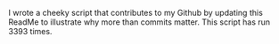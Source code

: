 I wrote a cheeky script that contributes to my Github by updating this ReadMe to illustrate why more than commits matter. This script has run 3393 times.